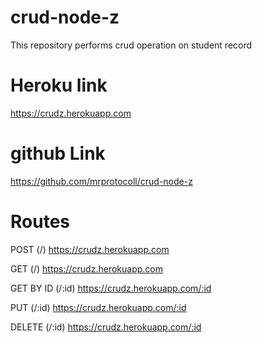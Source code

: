 # crud-node-z
This repository performs crud operation on student record

# Heroku link 
https://crudz.herokuapp.com

# github Link
https://github.com/mrprotocoll/crud-node-z

# Routes
POST (/)
https://crudz.herokuapp.com

GET (/)
https://crudz.herokuapp.com

GET BY ID (/:id)
https://crudz.herokuapp.com/:id

PUT (/:id)
https://crudz.herokuapp.com/:id

DELETE (/:id)
https://crudz.herokuapp.com/:id
